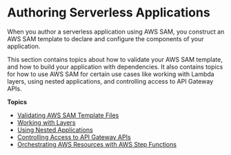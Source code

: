 # Authoring Serverless Applications<a name="serverless-authoring"></a>

When you author a serverless application using AWS SAM, you construct an AWS SAM template to declare and configure the components of your application\.

This section contains topics about how to validate your AWS SAM template, and how to build your application with dependencies\. It also contains topics for how to use AWS SAM for certain use cases like working with Lambda layers, using nested applications, and controlling access to API Gateway APIs\.

**Topics**
+ [Validating AWS SAM Template Files](serverless-sam-cli-using-validate.md)
+ [Working with Layers](serverless-sam-cli-layers.md)
+ [Using Nested Applications](serverless-sam-template-nested-applications.md)
+ [Controlling Access to API Gateway APIs](serverless-controlling-access-to-apis.md)
+ [Orchestrating AWS Resources with AWS Step Functions](serverless-step-functions-in-sam.md)